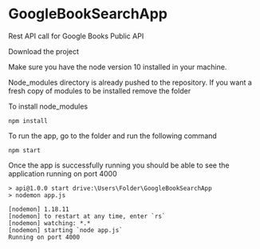 # GoogleBookSearchApp
Rest API call for Google Books Public API


Download the project 

Make sure you have the node version 10 installed in your machine.

Node_modules directory is already pushed to the repository. If you want a fresh copy of modules to be installed remove the folder

To install node_modules

```
npm install

```

To run the app, go to the folder and run the following command

```
npm start

```

Once the app is successfully running you should be able to see the application running on port 4000

```
> api@1.0.0 start drive:\Users\Folder\GoogleBookSearchApp
> nodemon app.js

[nodemon] 1.18.11
[nodemon] to restart at any time, enter `rs`
[nodemon] watching: *.*
[nodemon] starting `node app.js`
Running on port 4000
```
